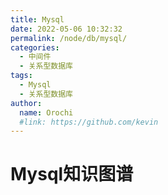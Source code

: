 ```yaml
---
title: Mysql
date: 2022-05-06 10:32:32
permalink: /node/db/mysql/
categories:
  - 中间件
  - 关系型数据库
tags:
  - Mysql
  - 关系型数据库
author: 
  name: Orochi
  #link: https://github.com/kevin
---
```

# Mysql知识图谱
